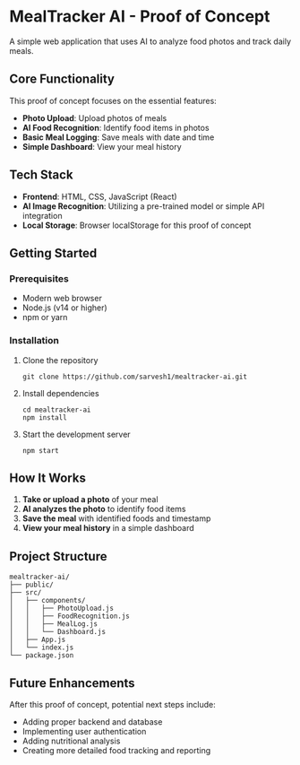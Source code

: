 # MealTracker AI - Proof of Concept

A simple web application that uses AI to analyze food photos and track daily meals.

## Core Functionality

This proof of concept focuses on the essential features:

- **Photo Upload**: Upload photos of meals
- **AI Food Recognition**: Identify food items in photos
- **Basic Meal Logging**: Save meals with date and time
- **Simple Dashboard**: View your meal history

## Tech Stack

- **Frontend**: HTML, CSS, JavaScript (React)
- **AI Image Recognition**: Utilizing a pre-trained model or simple API integration
- **Local Storage**: Browser localStorage for this proof of concept

## Getting Started

### Prerequisites
- Modern web browser
- Node.js (v14 or higher)
- npm or yarn

### Installation
1. Clone the repository
   ```
   git clone https://github.com/sarvesh1/mealtracker-ai.git
   ```
2. Install dependencies
   ```
   cd mealtracker-ai
   npm install
   ```
3. Start the development server
   ```
   npm start
   ```

## How It Works

1. **Take or upload a photo** of your meal
2. **AI analyzes the photo** to identify food items
3. **Save the meal** with identified foods and timestamp
4. **View your meal history** in a simple dashboard

## Project Structure

```
mealtracker-ai/
├── public/
├── src/
│   ├── components/
│   │   ├── PhotoUpload.js
│   │   ├── FoodRecognition.js
│   │   ├── MealLog.js
│   │   └── Dashboard.js
│   ├── App.js
│   └── index.js
└── package.json
```

## Future Enhancements

After this proof of concept, potential next steps include:
- Adding proper backend and database
- Implementing user authentication
- Adding nutritional analysis
- Creating more detailed food tracking and reporting